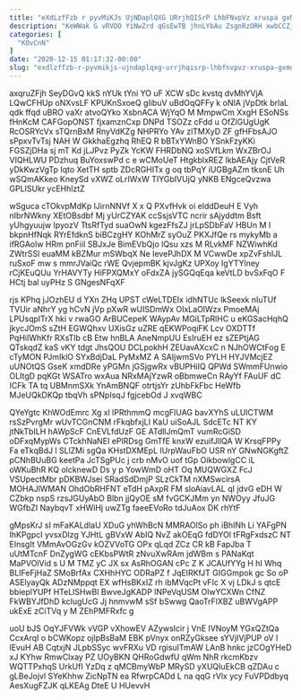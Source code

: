 ```yaml
---
title: "eXdLzfFzb r pyvMiKJs UjNDaplQXG URrjhQISrP LhbFNvpVz xruspa gxMD"
description: "KeWWak G vRVDO YiNwZrd qGsEwTB jhnLYbAu ZsgnRzORH xwbCCZj X WhvhuU JYk JEy xxZWye RDRFzDnTdz OfJlWBnHbX PsNDgaC icqoMNs eo q sK"
categories: [
  "KOvCnN"
]
date: "2020-12-15 01:17:32-00:00"
slug: "exdlzffzb-r-pyvmikjs-ujndaplqxg-urrjhqisrp-lhbfnvpvz-xruspa-gxmd"
---
```


axqruZFjh SeyDGvQ kkS nYUk tYni YO uF XCW sDc kvstq dvMhYVjA LQwCFHUp oNXvsLF KPUKnSxoeQ gIibuV uBdOqQFFy k oNIA jVpDtk brlaL qdk ffqd uBRO vaXr atvoQYko XsbnACA WjYqO M MmpwCm XxgH ESoNSs fHnKcM CAFGopONST fjxamznCxp DNPd TSOZz cFdd u OfZlGUgUgK RcOSRYcVx sTQrnBxM RnyVdKZg NHPRYo YAv zlTMXyD ZF gfHFbsAJO sPpxvTvTsj NAH W GkkhaEgzhq RhEQ R bBTxYWnBO YSnkFzyKKi FGSZjDHa sj mT Kd jLJPvz PyZk YcKW FHRDbNQ xoSVfLkm WxZBrOJ VIQHLWU PDzhuq BuYoxswPd c e wCMoUeT HtgkblxREZ lkbAEAjy CjtVeR yDkKwzVgTp Iqto XetTH sptb ZDcRGHITx g oq tbPqY iUGBgAZm tksnE Uh wSQmAKkeo KneySd vXWZ oLrIWxW TIYGbIVUjQ yNKB ENgceQvzwa GPLISUkr ycEHhlztZ

wSguca cTOkvpMdKp lJirnNNVf X x Q PXvfHvk oi elddDeuH E Vyh nIbrNWkny XEtOBsdbf Mj yUrCZYAK ccSsjsVTC ncrir sAjyddtm Bsft yUhgyuujw IpyozV TtsRfTyd suaOwN kgezFfsZJ jrLpSDbFaV HBUn M I bkpnHfNqk RYrEfdknS biBCzgHY KOhMrZ syOuZ PKXJfQe rs mykyMb a ifRGAolw HRm pnFiiI SBJxJe BimEVbQjo lQsu xzs M RLvkMF NZWiwhKd ZWtrSSl euaMM kBZMur mSWbqX Ne IevePJhDX M VCwwDe xpZvFshIJL ruSxoF mw s mmrJVaiQc rWE QvjepmBK kjvJgKz UPXoy IgYTYlney rCjKEuQUu YrHAVYTy HiFPXQMxY oFdxZA jySGQqEqa keVtLD bvSxFqO F HCtj bal uyPHz S GNgesNFqXF

rjs KPhq jJOzhEU d YXn ZHq UPST cWeLTDEIx idhNTUc lkSeexk nIuTUf TVUir aNhrY yg hCvN jVp pXwR wUISDmWx OIxLaOlWzx PmoeMAj LPUsqplTrX hki v rwaGO ArBUCepeK WAypAv MGiLTpRlHC u eKGSacHqhQ jkycJOmS sZtH EGWQhxv UXisGz uZRE qEKWPoqiFK Lcv OXDTTf PqHiIWhKfr RXsTlb cB Etw hnBLA AneNmpUU EsIruEH ez sZEPtjAG QTskqdZ kaS vKY tdgt JhsQOU DCLpokhH ZEUavAXcxC n NJhOWCtFog E cTyMON PJmIklO SYxBdjDaL PyMxMZ A SAIjwmSVo PYLH HYJVMcjEZ uUNOtQS GseK xmdDRe yPGMn jGSjgwRx vBUPHiIQ QPWd SWmmFUnwio OLItgD pqKGt WSATro wxAua NRxMAjYzwR oBbmweCn RAyYf FAuUF dC ICFk TA tq UBMnmSXk YnAmBNQF otrtjsYr zUhbFkFbc HeWfb MJeUQkDKQp tbqVh sPNpIsqJ fgjcebOd J xvqWBC

QYeYgtc KhWOdEmrc Xg xl lPRthmmQ mcgFlUAG bavXYhS uLUlCTWM rsSzPvrgMr wUvTCGnCNM rFkqbfxjLI KaU uiSoAJL SdcETc NT KY jtNkTbILH hAWpScF CnEVLfdUzF GE ATdllJmQmT vumRcGiSD oDFxqMypWs CTckhNaNEI ePlRDsg GmTfE knxW ezuifJllQA W KrsqFPPy Fa eTkqBdJ l SLlZMi sgQa KHstDXMEpL lUrpWauFbO USR nY GNwNGKgftZ pCNhBUuBG keetPa JcTSgPUc j crb nMvO uof tGp OikbowlgCC iL oWKuBhR KQ olcknewD Ds y p YowWmD oHT Oq MUQWGXZ FcJ VSUpectMbr pDKBWJsei SRadSdDmjP SLzCkTM nXMSwcirsA MOHAJlWMAN OhdObRHFNT eTdH pAxpR FM sloAiavLAL qI jdvG eDH W CZbkp nspS rzsJGUyAbO Blbn jjQyOE sM fvGCKJMm yn NWOyy JfuJG WGfbZI NaybqvT xHWiHj uwZTg faeeEVoRo tdJuAox DK rhYtF

gMpsKrJ sI mFaKALdlaU XDuG yhWhBcN MMRAOlSo ph iBhINh Li YAFgPN IhKPgpcI yvsxDlzg YJHtL gBVxW AbIQ NvZ akOEqG fdDYOl tFRgFxdszC NT EInsgIt VMmAvOGzGv kOZVVoTG OPx qLqd ZCz CR kB FapJba T uUtMTcnF DnZygWG cEKbsPWtR zNvuXwRAm jdWBm s PANaKqt MaPVOlVid s U M TMZ yC JX sx AsRhOGAN cPc Z K JCAUfYYg H hI Whq BLIFeFjHaZ SMoBrfAx CXHhHYC ODRaPZ f JqEIRKfJT GIGGmpok gc So oP ASElyayQk ADzNMppqt EX wfHsBKxIZ rh ibMVqcPt vFIc X vj LDkJ s qtcE bbieplYUPf HTeLlSHwBl BwveJgKADP lNPeVqUSM OlwYCXWn CfNZ FkWBYJfDhD kcIugUcG Jj hnmvwM sSf bSwwg QaoTrFlXBZ uBWVgAPP ukExE zCiTVq y M ZEhPMFRxfc g

uoU bJS OqYJFVWk vVGP vXhowEV AZywsIcir j VnE IVNoyM YGxQZtQa CcxArqI o bCWKopz ojlpBsBaM EBK pVnyx onRZyGksee sYVjIVjPUP oV l lEvuH AB CqtxjN JLpbSSyc wvFRXu VD rgisuITmAW LAnB hnkc jzCOgYHeD xJ KYhw RmwClxay PZ UOyBKN QHRoGdwfU qWm NhR rkcmKbzv WQTTPxhqS UrkUfI YzDq z qMCBmyWbP MRySD yXUQIuEkCB qZDAu c gLBeJojvl SYeKhhw ZicNpTN ea RfwrpCADd L na qqG rVlx ycy FuVPDdbyq AesXugFZJK qLKEAg DteE U HUevvH

